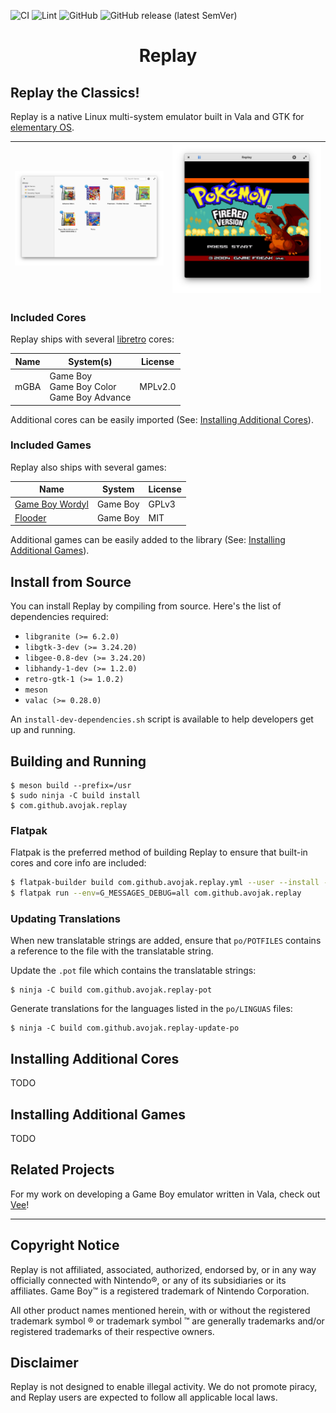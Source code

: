 ![CI](https://github.com/avojak/replay/workflows/CI/badge.svg)
![Lint](https://github.com/avojak/replay/workflows/Lint/badge.svg)
![GitHub](https://img.shields.io/github/license/avojak/replay.svg?color=blue)
![GitHub release (latest SemVer)](https://img.shields.io/github/v/release/avojak/replay?sort=semver)

<!-- <p align="center">
  <img src="data/assets/replay.svg" alt="Icon" />
</p> -->
<h1 align="center">Replay</h1>
<!-- <p align="center">
  <a href="https://appcenter.elementary.io/com.github.avojak.replay"><img src="https://appcenter.elementary.io/badge.svg" alt="Get it on AppCenter" /></a>
</p> -->

## Replay the Classics!

Replay is a native Linux multi-system emulator built in Vala and GTK for [elementary OS](https://elementary.io).

| ![Screenshot](data/assets/screenshots/replay-screenshot-01.png) | ![Screenshot](data/assets/screenshots/replay-screenshot-02.png) |
|------------------------------------------------------------------|------------------------------------------------------------------|

### Included Cores

Replay ships with several [libretro](https://www.libretro.com) cores:

| Name | System(s) | License |
| ---- | ------------------ | ------- |
| mGBA | Game Boy<br>Game Boy Color<br>Game Boy Advance | MPLv2.0 |

Additional cores can be easily imported (See: <a href="#installing-additional-cores">Installing Additional Cores</a>).

### Included Games

Replay also ships with several games:

| Name | System | License |
| ---- | ------ | ------- |
| [Game Boy Wordyl](https://github.com/bbbbbr/gb-wordle) | Game Boy | GPLv3 | 
| [Flooder](https://github.com/Obalfour/Flooder) | Game Boy | MIT |

<!-- | Varooom 3D | Game Boy Advance | ZLib | [Source](https://github.com/GValiente/butano) | -->


Additional games can be easily added to the library (See: <a href="#installing-additional-games">Installing Additional Games</a>).

## Install from Source

You can install Replay by compiling from source. Here's the list of
dependencies required:

- `libgranite (>= 6.2.0)`
- `libgtk-3-dev (>= 3.24.20)`
- `libgee-0.8-dev (>= 3.24.20)`
- `libhandy-1-dev (>= 1.2.0)`
- `retro-gtk-1 (>= 1.0.2)`
- `meson`
- `valac (>= 0.28.0)`

An `install-dev-dependencies.sh` script is available to help developers get up and running.

## Building and Running

```
$ meson build --prefix=/usr
$ sudo ninja -C build install
$ com.github.avojak.replay
```

### Flatpak

Flatpak is the preferred method of building Replay to ensure that built-in cores and core info are included:

```bash
$ flatpak-builder build com.github.avojak.replay.yml --user --install --force-clean
$ flatpak run --env=G_MESSAGES_DEBUG=all com.github.avojak.replay
```

### Updating Translations

When new translatable strings are added, ensure that `po/POTFILES` contains a
reference to the file with the translatable string.

Update the `.pot` file which contains the translatable strings:

```
$ ninja -C build com.github.avojak.replay-pot
```

Generate translations for the languages listed in the `po/LINGUAS` files:

```
$ ninja -C build com.github.avojak.replay-update-po
```

## Installing Additional Cores

TODO

## Installing Additional Games

TODO

## Related Projects

For my work on developing a Game Boy emulator written in Vala, check out [Vee](https://github.com/avojak/vee)!

---

## Copyright Notice

Replay is not affiliated, associated, authorized, endorsed by, or in any way officially connected with Nintendo&reg;, or any of its subsidiaries or its affiliates. Game Boy&trade; is a registered trademark of Nintendo Corporation.

All other product names mentioned herein, with or without the registered trademark symbol &reg; or trademark symbol &trade; are generally trademarks and/or registered trademarks of their respective owners.

## Disclaimer

Replay is not designed to enable illegal activity. We do not promote piracy, and Replay users are expected to follow all applicable local laws.